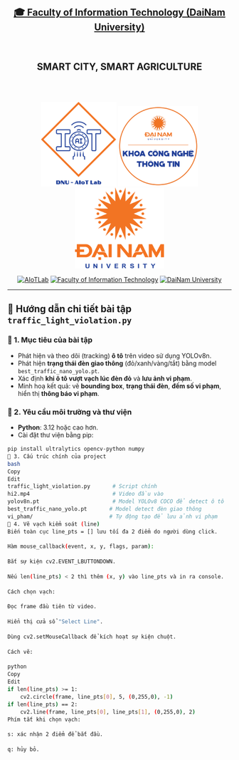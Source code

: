 <h2 align="center">
    <a href="https://dainam.edu.vn/vi/khoa-cong-nghe-thong-tin">
    🎓 Faculty of Information Technology (DaiNam University)
    </a>
</h2>
<br>
<h2 align="center">
   SMART CITY, SMART AGRICULTURE
</h2>
<br>
<br>
<div align="center">
    <p align="center">
        <img src="aiotlab_logo.png" alt="AIoTLab Logo" width="170"/>
        <img src="fitdnu_logo.png" alt="AIoTLab Logo" width="180"/>
        <img src="dnu_logo.png" alt="DaiNam University Logo" width="200"/>
    </p>

[![AIoTLab](https://img.shields.io/badge/AIoTLab-green?style=for-the-badge)](https://www.facebook.com/DNUAIoTLab)
[![Faculty of Information Technology](https://img.shields.io/badge/Faculty%20of%20Information%20Technology-blue?style=for-the-badge)](https://dainam.edu.vn/vi/khoa-cong-nghe-thong-tin)
[![DaiNam University](https://img.shields.io/badge/DaiNam%20University-orange?style=for-the-badge)](https://dainam.edu.vn)

</div>

---

## 🚦 Hướng dẫn chi tiết bài tập `traffic_light_violation.py`

### 🎯 1. Mục tiêu của bài tập

- Phát hiện và theo dõi (tracking) **ô tô** trên video sử dụng YOLOv8n.
- Phát hiện **trạng thái đèn giao thông** (đỏ/xanh/vàng/tắt) bằng model `best_traffic_nano_yolo.pt`.
- Xác định **khi ô tô vượt vạch lúc đèn đỏ** và **lưu ảnh vi phạm**.
- Minh hoạ kết quả: vẽ **bounding box**, **trạng thái đèn**, **đếm số vi phạm**, hiển thị **thông báo vi phạm**.

### 🧩 2. Yêu cầu môi trường và thư viện

- **Python**: 3.12 hoặc cao hơn.
- Cài đặt thư viện bằng pip:

```bash
pip install ultralytics opencv-python numpy
📁 3. Cấu trúc chính của project
bash
Copy
Edit
traffic_light_violation.py       # Script chính
hi2.mp4                          # Video đầu vào
yolov8n.pt                       # Model YOLOv8 COCO để detect ô tô
best_traffic_nano_yolo.pt       # Model detect đèn giao thông
vi_pham/                        # Tự động tạo để lưu ảnh vi phạm
📏 4. Vẽ vạch kiểm soát (line)
Biến toàn cục line_pts = [] lưu tối đa 2 điểm do người dùng click.

Hàm mouse_callback(event, x, y, flags, param):

Bắt sự kiện cv2.EVENT_LBUTTONDOWN.

Nếu len(line_pts) < 2 thì thêm (x, y) vào line_pts và in ra console.

Cách chọn vạch:

Đọc frame đầu tiên từ video.

Hiển thị cửa sổ "Select Line".

Dùng cv2.setMouseCallback để kích hoạt sự kiện chuột.

Cách vẽ:

python
Copy
Edit
if len(line_pts) >= 1:
    cv2.circle(frame, line_pts[0], 5, (0,255,0), -1)
if len(line_pts) == 2:
    cv2.line(frame, line_pts[0], line_pts[1], (0,255,0), 2)
Phím tắt khi chọn vạch:

s: xác nhận 2 điểm để bắt đầu.

q: hủy bỏ.
```
